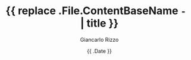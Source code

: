 ---
title: '{{ replace .File.ContentBaseName `-` ` ` | title }}'
date: '{{ .Date }}'
author: 'Giancarlo Rizzo'
draft: true
categories: []
color: '#f99157'
titleimage: 'content/projects/titleimages/CHANGEME.png'
---